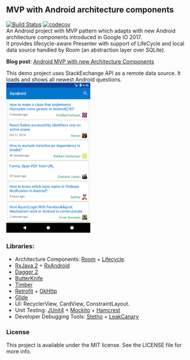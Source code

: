 ## MVP with Android architecture components
[![Build Status](https://travis-ci.org/quangctkm9207/mvp-android-arch-component.svg?branch=master)](https://travis-ci.org/quangctkm9207/mvp-android-arch-component)
[![codecov](https://codecov.io/gh/quangctkm9207/mvp-android-arch-component/branch/master/graph/badge.svg)](https://codecov.io/gh/quangctkm9207/mvp-android-arch-component)  
An Android project with MVP pattern which adapts with new Android architecture components introduced in Google IO 2017.    
It provides lifecycle-aware Presenter with support of LifeCycle and local data source handled by Room (an abstraction layer over SQLite).

**Blog post**: [Android MVP with new Architecture Components](https://blog.mindorks.com/android-mvp-with-new-architecture-components-7627b7cb8491)

This demo project uses StackExchange API as a remote data source.
It loads and shows all newest Android questions.  
<img src="art/screenshot.png" height="400"/>  

### Libraries:  
* Architecture Components: [Room](https://developer.android.com/reference/android/arch/persistence/room/package-summary.html) + 
[Lifecycle](https://developer.android.com/reference/android/arch/lifecycle/package-summary.html).
* [RxJava 2](https://github.com/ReactiveX/RxJava) + [RxAndroid](https://github.com/ReactiveX/RxAndroid)
* [Dagger 2](https://github.com/google/dagger)
* [ButterKnife](https://github.com/JakeWharton/butterknife)
* [Timber](https://github.com/JakeWharton/timber)
* [Retrofit](https://github.com/square/retrofit) + [OkHttp](https://github.com/square/okhttp)
* [Glide](https://github.com/bumptech/glide)
* UI: RecyclerView, CardView, ConstraintLayout.
* Unit Testing: [JUnit4](https://github.com/junit-team/junit4) +
 [Mockito](https://github.com/mockito/mockito) +
 [Hamcrest](https://github.com/hamcrest/JavaHamcrest)
* Developer Debugging Tools: [Stetho](https://github.com/facebook/stetho) +
 [LeakCanary](https://github.com/square/leakcanary)
### License
This project is available under the MIT license. See the LICENSE file for more info.
